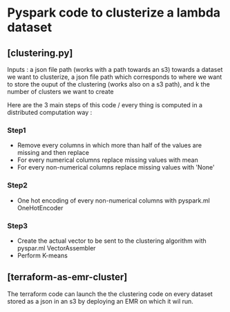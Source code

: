 # Pyspark code to clusterize a lambda dataset



## [clustering.py]


Inputs : a json file path (works with a path towards an s3) towards a dataset we want to clusterize, a json file path which corresponds to where we want to store the ouput of the clustering (works also on a s3 path), and k the number of clusters we want to create

Here are the 3 main steps of this code / every thing is computed in a distributed computation way :

### Step1

- Remove every columns in which more than half of the values are missing and then replace
- For every numerical columns replace missing values with mean
- For every non-numerical columns replace missing values with 'None'

### Step2

- One hot encoding of every non-numerical columns with pyspark.ml OneHotEncoder

### Step3

- Create the actual vector to be sent to the clustering algorithm with pyspar.ml VectorAssembler
- Perform K-means



## [terraform-as-emr-cluster]

The terraform code can launch the the clustering code on every dataset stored as a json in an s3 by deploying an EMR on which it wil run.

